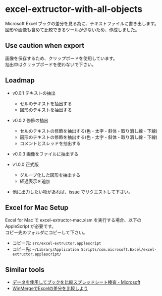 # excel-extructor-with-all-objects

Microsoft Excel ブックの差分を見る為に、テキストファイルに書き出します。  
図形や画像も含めて比較できるツールが少ないため、作成しました。  

## Use caution when export

画像を保存するため、クリップボードを使用しています。  
抽出中はクリップボードを使わないで下さい。  

## Loadmap

- v0.0.1 テキストの抽出
  - セルのテキストを抽出する
  - 図形のテキストを抽出する
- v0.0.2 修飾の抽出
  - セルのテキストの修飾を抽出する(色・太字・斜体・取り消し線・下線)
  - 図形のテキストの修飾を抽出する(色・太字・斜体・取り消し線・下線)
  - コメントとスレッドを抽出する
- v0.0.3 画像をファイルに抽出する
- v1.0.0 正式版
  - グループ化した図形を抽出する
  - 経過表示を追加

- 他に出力したい物があれば、[issue](https://github.com/suzukimitsuru/excel-extructor-with-all-objects/issues) でリクエストして下さい。 

## Excel for Mac Setup

Excel for Mac で excel-extructor-mac.xlsm を実行する場合、以下の AppleScript が必要です。  
コピー先のフォルダにコピーして下さい。  

- コピー元: `src/excel-extructor.applescript`
- コピー先: `~/Library/Application Scripts/com.microsoft.Excel/excel-extructor.applescript/`

## Similar tools

- [データを使用してブックを比較スプレッドシート検査 - Microsoft](https://support.microsoft.com/ja-jp/office/データを使用してブックを比較スプレッドシート検査-ebaf3d62-2af5-4cb1-af7d-e958cc5fad42)
- [WinMergeでExcelの差分を比較しよう](https://tech.robotpayment.co.jp/entry/2023/03/23/070000)
